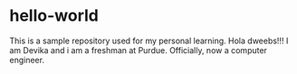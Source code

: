 # hello-world
This is a sample repository used for my personal learning.
Hola dweebs!!! I am Devika and i am a freshman at Purdue. Officially, now a computer engineer.

